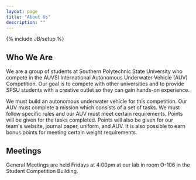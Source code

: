 ```yaml
---
layout: page
title: "About Us"
description: ""
---
```

{% include JB/setup %}

Who We Are
----------
We are a group of students at Southern Polytechnic State University who compete in the AUVSI International Autonomous Underwater Vehicle (AUV) Competition. Our goal is to compete with other universities and to provide SPSU students with a creative outlet so they can gain hands-on experience.

We must build an autonomous underwater vehicle for this competition. Our AUV must complete a mission which consists of a set of tasks. We must follow specific rules and our AUV must meet certain requirements. Points will be given for the tasks completed. Points will also be given for our team's website, journal paper, uniform, and AUV. It is also possible to earn bonus points for meeting certain weight requirements.

Meetings
--------
General Meetings are held Fridays at 4:00pm at our lab in room O-106 in the Student Competition Building.
